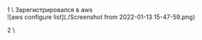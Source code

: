 1 \ 
Зарегистрировался в aws \
![aws configure list](./Screenshot from 2022-01-13 15-47-59.png)

2 \
